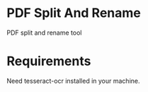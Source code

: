 # PDF Split And Rename
PDF split and rename tool

# Requirements
Need tesseract-ocr installed in your machine.
